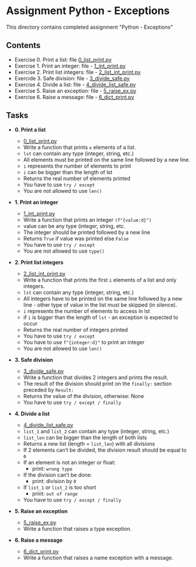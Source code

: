 # Assignment Python - Exceptions

This directory contains completed assignment "Python - Exceptions"

## Contents

- Exercise 0. Print a list: file [0_list_print.py](./0_list_print.py)
- Exercise 1. Print an integer: file - [1_int_print.py](./1_int_print.py)
- Exercise 2. Print list integers: file - [2_list_int_print.py](./2_list_int_print.py)
- Exercide 3. Safe division: file - [3_divide_safe.py](./3_divide_safe.py)
- Exercise 4. Divide a list: file - [4_divide_list_safe.py](./4_divide_list_safe.py)
- Exercise 5. Raise an exception: file - [5_raise_ex.py](./5_raise_ex.py)
- Exercise 6. Raise a message: file - [6_dict_print.py](./6_dict_print.py)

## Tasks

* **0. Print a list**
  * [0_list_print.py](./0_list_print.py)
  * Write a function that prints `x` elements of a list.
  * `lst` can contain any type (integer, string, etc.)
  * All elements must be printed on the same line followed by a new line.
  * `i` represents the number of elements to print
  * `i` can be bigger than the length of lst
  * Returns the real number of elements printed
  * You have to use `try / except`
  * You are not allowed to use `len()`
 
* **1. Print an integer**
  * [1_int_print.py](./1_int_print.py)
  * Write a function that prints an integer `(f"{value:d}")`
  * value can be any type (integer, string, etc.
  * The integer should be printed followed by a new line
  * Returns `True` if value was printed else `False`
  * You have to use `try / except`
  * You are not allowed to use `type()`
 
* **2. Print list integers**
  * [2_list_int_print.py](./2_list_int_print.py)
  * Write a function that prints the first `i` elements of a list and only integers.
  * `lst` can contain any type (integer, string, etc.)
  * All integers have to be printed on the same line followed by a new line - other type of value in the list must be skipped (in silence).
  * `i` represents the number of elements to access in lst
  * if `i` is bigger than the length of `lst` - an exception is expected to occur
  * Returns the real number of integers printed
  * You have to use `try / except`
  * You have to use `f"{integer:d}"` to print an integer
  * You are not allowed to use `len()`

* **3. Safe division**
  * [3_divide_safe.py](./3_divide_safe.py)
  * Write a function that divides 2 integers and prints the result.
  * The result of the division should print on the `finally:` section preceded by `Result:`
  * Returns the value of the division, otherwise: None
  * You have to use `try / except / finally`
 
* **4. Divide a list**
  * [4_divide_list_safe.py](./4_divide_list_safe.py)
  * `list_1` and `list_2` can contain any type (integer, string, etc.)
  * `list_len` can be bigger than the length of both lists
  * Returns a new list (length = `list_len`) with all divisions
  * If 2 elements can’t be divided, the division result should be equal to `0`
  * If an element is not an integer or float:
    * print: `wrong type`
  * If the division can’t be done:
    * print: division by `0`
  * If `list_1` or `list_2` is too short
    * print: `out of range`
  * You have to use `try / except / finally`
 
* **5. Raise an exception**
  * [5_raise_ex.py](./5_raise_ex.py)
  * Write a function that raises a type exception.

* **6. Raise a message**
  * [6_dict_print.py](./6_dict_print.py)
  * Write a function that raises a name exception with a message.


